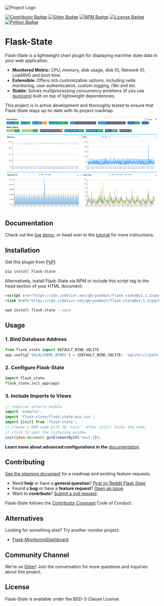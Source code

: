 ![Project Logo](https://cdn.jsdelivr.net/gh/yoobool/flask-state@1.1.3/src/flask_state/static/flask_state.png)

[![Contributor Badge](https://img.shields.io/badge/Contributions-Welcome-0059b3)](https://github.com/yoobool/flask-state/tree/master/.github/ISSUE_TEMPLATE)
[![Gitter Badge](https://img.shields.io/badge/Chat-Gitter-ff69b4.svg?label=Chat&logo=gitter)](https://gitter.im/flaskstate/community)
[![NPM Badge](https://img.shields.io/npm/v/flask-state)](https://www.npmjs.com/package/flask-state)
[![License Badge](https://img.shields.io/badge/license-BSD-green)](https://github.com/yoobool/flask-state/blob/master/LICENSE)
[![Python Badge](https://img.shields.io/badge/python-3.5%20%7C%203.6%20%7C%203.7%20%7C%203.8%20%7C%203.9-blue)](https://pypi.org/project/Flask-State/)

# Flask-State

Flask-State is a lightweight chart plugin for displaying machine state data in your web application.

* **Monitored Metric:** CPU, memory, disk usage, disk IO, Network IO, LoadAVG and boot time.
* **Extensible:** Offers rich customization options, including redis monitoring, user authentication,
custom logging, i18n and etc.
* **Stable:** Solves multiprocessing concurrency problems (if you use [gunicorn](https://gunicorn.org/))
built on top of lightweight dependencies.

This project is in active development and thoroughly tested to ensure that Flask-State
stays up-to-date with its project roadmap.

![Screenshot](https://github.com/yoobool/flask-state/blob/master/examples/static/flask_state.png)

## Documentation

Check out the [live demo](https://flask-state.herokuapp.com/), or head over to the
[tutorial](https://github.com/yoobool/flask-state/wiki/Tutorials) for more instructions.

## Installation

Get this plugin from [PyPI](https://pip.pypa.io/en/stable/quickstart/):

```bash
pip install Flask-State
```

Alternatively, install Flask-State via NPM or include this script tag to the head
section of your HTML document:

```html
<script src="https://cdn.jsdelivr.net/gh/yoobool/flask-state@v1.1.3/packages/umd/flask-state.min.js"></script>
<link href="https://cdn.jsdelivr.net/gh/yoobool/flask-state@v1.1.3/packages/flask-state.min.css" rel="stylesheet">
```

```bash
npm install flask-state --save
```

## Usage

### 1. Bind Database Address

```python
from flask_state import DEFAULT_BIND_SQLITE
app.config['SQLALCHEMY_BINDS'] = {DEFAULT_BIND_SQLITE: 'sqlite:///path'}
```

### 2. Configure Flask-State

```python
import flask_state
flask_state.init_app(app)
```

### 3. Include Imports to Views

```javascript
// requires echarts module
import 'echarts';
import 'flask-state/flask-state.min.css';
import {init} from 'flask-state';
// Create a DOM node with ID 'test'. After init() binds the node,
// click to open the listening window
init({dom:document.getElementById('test')});
```

**Learn more about advanced configurations in the**
[documentation](https://github.com/yoobool/flask-state/wiki/Configuration).

## Contributing
[See the planning document](https://github.com/yoobool/flask-state/wiki/Tutorials#roadmap) for a roadmap and existing feature requests.

* Need **help** or have a **general question**? [Post on Reddit Flask State](https://www.reddit.com/r/FlaskState/)
* Found a **bug** or have a **feature request**? [Open an issue](https://github.com/yoobool/flask-state/issues/new).
* Want to **contribute**? [Submit a pull request](https://github.com/yoobool/flask-state/pulls).

Flask-State follows the [Contributor Covenant](https://www.contributor-covenant.org/version/1/3/0/code-of-conduct/)
Code of Conduct.

## Alternatives
Looking for something else? Try another monitor project:

* [Flask-MonitoringDashboard](https://github.com/flask-dashboard/Flask-MonitoringDashboard)

## Community Channel

We're on [Gitter](https://gitter.im/flaskstate/community)! Join the conversation
for more questions and inquiries about this project.

## License

Flask-State is available under the BSD-3-Clause License.
